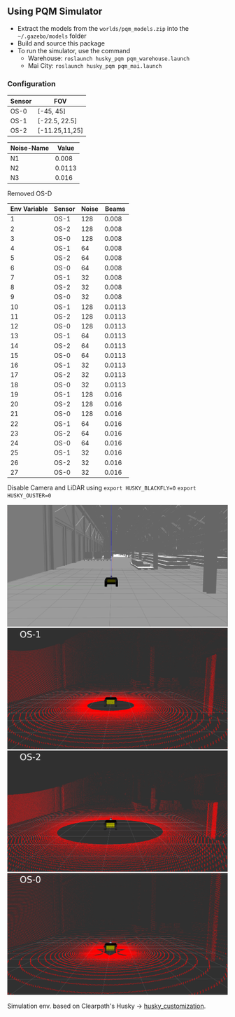 
## Using PQM Simulator

- Extract the models from the `worlds/pqm_models.zip` into the `~/.gazebo/models` folder
- Build and source this package
- To run the simulator, use the command <br>
    - Warehouse: `roslaunch husky_pqm pqm_warehouse.launch`
    - Mai City: `roslaunch husky_pqm pqm_mai.launch`

### Configuration ###
| Sensor | FOV |
| ------ | ------ |
| OS-0    | [-45, 45] |
| OS-1    | [-22.5, 22.5] |
| OS-2    | [-11.25,11,25] |

| Noise-Name | Value |
| ------ | ------ |
| N1 | 0.008 |
| N2 | 0.0113 |
| N3 | 0.016 |

Removed OS-D

 Env Variable | Sensor  | Noise | Beams    |
| ------------- | ------------- | ------------- | ------------- |
| 1  | OS-1 |  128 | 0.008
| 2  | OS-2 | 128 | 0.008
| 3  | OS-0 | 128 | 0.008
| 4 | OS-1 |  64 | 0.008
| 5  | OS-2 | 64 | 0.008
| 6  | OS-0 |  64 | 0.008
| 7  | OS-1 | 32 | 0.008
| 8  | OS-2 | 32 | 0.008
| 9  | OS-0 | 32 | 0.008
| 10  | OS-1 |  128 | 0.0113
| 11  | OS-2 | 128 | 0.0113
| 12  | OS-0 | 128 | 0.0113
| 13 | OS-1 |  64 | 0.0113
| 14  | OS-2 | 64 | 0.0113
| 15  | OS-0 |  64 | 0.0113
| 16 | OS-1 | 32 | 0.0113
| 17 | OS-2 | 32 | 0.0113
| 18  | OS-0 | 32 | 0.0113
| 19  | OS-1 |  128 | 0.016
| 20  | OS-2 | 128 | 0.016
| 21  | OS-0 | 128 | 0.016
| 22 | OS-1 |  64 | 0.016
| 23  | OS-2 | 64 | 0.016
| 24  | OS-0 |  64 | 0.016
| 25 | OS-1 | 32 | 0.016
| 26 | OS-2 | 32 | 0.016
| 27  | OS-0 | 32 | 0.016



Disable Camera and LiDAR using `export HUSKY_BLACKFLY=0` `export HUSKY_OUSTER=0`
<br>

![Simulation Environment](images/BASE.png)
![OS-1](images/OS_1.png)
![OS-2](images/OS_2.png)
![OS-3](images/OS_3.png)
<!--![OS-D](images/OS_D.png)-->

Simulation env. based on Clearpath's Husky -> [husky_customization](https://github.com/husky/husky_customization).

<!-- husky
=====

Common ROS packages for the Clearpath Husky, useable for both simulation and
real robot operation.

 - husky_control : Control configuration
 - husky_description : Robot description (URDF)
 - husky_msgs : Message definitions
 - husky_navigation : Navigation configurations and demos

For Husky instructions and tutorials, please see [Robots/Husky](http://wiki.ros.org/Robots/Husky).

To create a custom Husky description or simulation, please fork [husky_customization](https://github.com/husky/husky_customization).

husky_desktop
=============

Desktop ROS packages for the Clearpath Husky, which may pull in graphical dependencies.

 - husky_viz : Visualization (rviz) configuration and bringup

For Husky instructions and tutorials, please see http://wiki.ros.org/Robots/Husky

husky_simulator
==============

Simulator ROS packages for the Clearpath Husky.

 - husky_pqm : Gazebo plugin definitions and extensions to the robot URDF.

For Husky instructions and tutorials, please see http://wiki.ros.org/Robots/Husky -->
